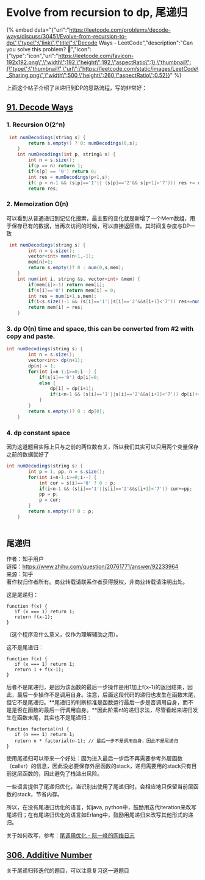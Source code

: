 # Evolve from recursion to dp, 尾递归

{% embed data="{\"url\":\"https://leetcode.com/problems/decode-ways/discuss/30451/Evolve-from-recursion-to-dp\",\"type\":\"link\",\"title\":\"Decode Ways - LeetCode\",\"description\":\"Can you solve this problem? 🤔\",\"icon\":{\"type\":\"icon\",\"url\":\"https://leetcode.com/favicon-192x192.png\",\"width\":192,\"height\":192,\"aspectRatio\":1},\"thumbnail\":{\"type\":\"thumbnail\",\"url\":\"https://leetcode.com/static/images/LeetCode\_Sharing.png\",\"width\":500,\"height\":260,\"aspectRatio\":0.52}}" %}

上面这个帖子介绍了从递归到DP的思路流程，写的非常好：

## [91. Decode Ways](https://leetcode.com/problems/decode-ways/discuss/30451/Evolve-from-recursion-to-dp)

### 1. Recursion O\(2^n\)

```java
 int numDecodings(string s) {
        return s.empty() ? 0: numDecodings(0,s);    
    }
    int numDecodings(int p, string& s) {
        int n = s.size();
        if(p == n) return 1;
        if(s[p] == '0') return 0;
        int res = numDecodings(p+1,s);
        if( p < n-1 && (s[p]=='1'|| (s[p]=='2'&& s[p+1]<'7'))) res += numDecodings(p+2,s);
        return res;
```

### 2. Memoization O\(n\)

可以看到从普通递归到记忆化搜索，最主要的变化就是新增了一个Mem数组，用于保存已有的数据，当再次访问的时候，可以直接返回值。其时间复杂度与DP一致

```java
 int numDecodings(string s) {
        int n = s.size();
        vector<int> mem(n+1,-1);
        mem[n]=1;
        return s.empty()? 0 : num(0,s,mem);   
    }
    int num(int i, string &s, vector<int> &mem) {
        if(mem[i]>-1) return mem[i];
        if(s[i]=='0') return mem[i] = 0;
        int res = num(i+1,s,mem);
        if(i<s.size()-1 && (s[i]=='1'||s[i]=='2'&&s[i+1]<'7')) res+=num(i+2,s,mem);
        return mem[i] = res;
    }
```

### 3. dp O\(n\) time and space, this can be converted from \#2 with copy and paste.

```java
int numDecodings(string s) {
        int n = s.size();
        vector<int> dp(n+1);
        dp[n] = 1;
        for(int i=n-1;i>=0;i--) {
            if(s[i]=='0') dp[i]=0;
            else {
                dp[i] = dp[i+1];
                if(i<n-1 && (s[i]=='1'||s[i]=='2'&&s[i+1]<'7')) dp[i]+=dp[i+2];
            }
        }
        return s.empty()? 0 : dp[0];   
    }
```

### 4. dp constant space

因为这道题目实际上只与之前的两位数有关，所以我们其实可以只用两个变量保存之前的数据就好了

```java
int numDecodings(string s) {
        int p = 1, pp, n = s.size();
        for(int i=n-1;i>=0;i--) {
            int cur = s[i]=='0' ? 0 : p;
            if(i<n-1 && (s[i]=='1'||s[i]=='2'&&s[i+1]<'7')) cur+=pp;
            pp = p;
            p = cur;
        }
        return s.empty()? 0 : p;   
    }
    
```

## 尾递归

作者：知乎用户  
链接：https://www.zhihu.com/question/20761771/answer/92233964  
来源：知乎  
著作权归作者所有。商业转载请联系作者获得授权，非商业转载请注明出处。  
  
这是尾递归：  


```text
function f(x) {
   if (x === 1) return 1;
   return f(x-1);
}
```

（这个程序没什么意义，仅作为理解辅助之用）。

这不是尾递归：

```text
function f(x) {
   if (x === 1) return 1;
   return 1 + f(x-1);
}
```

后者不是尾递归，是因为该函数的最后一步操作是用1加上f\(x-1\)的返回结果，因此，最后一步操作不是调用自身。注意，后面这段代码的递归也发生在函数末尾，但它不是尾递归。**尾递归的判断标准是函数运行最后一步是否调用自身，而不是是否在函数的最后一行调用自身。**因此阶乘n!的递归求法，尽管看起来递归发生在函数末尾，其实也不是尾递归：

```text
function factorial(n) {
   if (n === 1) return 1;
   return n * factorial(n-1); // 最后一步不是调用自身，因此不是尾递归
}
```

使用尾递归可以带来一个好处：因为进入最后一步后不再需要参考外层函数（caller）的信息，因此没必要保存外层函数的stack，递归需要用的stack只有目前这层函数的，因此避免了栈溢出风险。

一些语言提供了尾递归优化，当识别出使用了尾递归时，会相应地只保留当前层函数的stack，节省内存。

所以，在没有尾递归优化的语言，如java, python中，鼓励用迭代iteration来改写尾递归；在有尾递归优化的语言如Erlang中，鼓励用尾递归来改写其他形式的递归。

 关于如何改写，参考：[尾调用优化 - 阮一峰的网络日志](https://link.zhihu.com/?target=http%3A//www.ruanyifeng.com/blog/2015/04/tail-call.html)

## [306. Additive Number](https://leetcode.com/problems/additive-number/description/)

关于尾递归转迭代的题目，可以注意复习这一道题目

